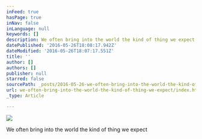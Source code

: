 ```yaml
---
inFeed: true
hasPage: true
inNav: false
inLanguage: null
keywords: []
description: We often bring into the world the kind of thing we expect
datePublished: '2016-05-26T18:08:17.942Z'
dateModified: '2016-05-26T18:07:17.551Z'
title: ''
author: []
authors: []
publisher: null
starred: false
sourcePath: _posts/2016-05-26-we-often-bring-into-the-world-the-kind-of-thing-we-expect.md
url: we-often-bring-into-the-world-the-kind-of-thing-we-expect/index.html
_type: Article

---
```

![](https://the-grid-user-content.s3-us-west-2.amazonaws.com/24fd19ff-fbd6-4621-9d72-40685949d206.jpg)

We often bring into the world the kind of thing we expect